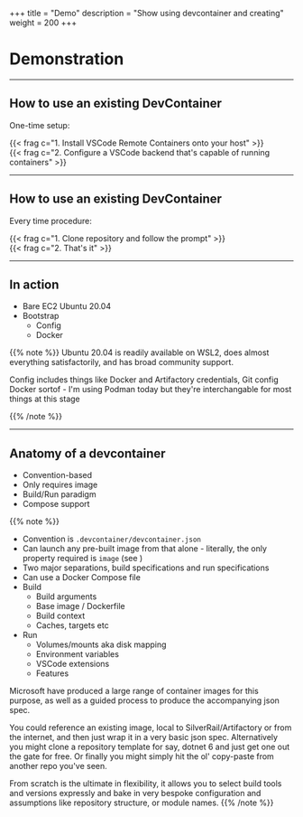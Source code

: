 
+++
title = "Demo"
description = "Show using devcontainer and creating"
weight = 200
+++

<!-- I tried using the section code here but it broke the fragments entirely, even the longer syntax -->

# Demonstration

---

## How to use an existing DevContainer

One-time setup:

{{< frag c="1. Install VSCode Remote Containers onto your host" >}}
<br>
{{< frag c="2. Configure a VSCode backend that's capable of running containers" >}}

---

## How to use an existing DevContainer

Every time procedure:

{{< frag c="1. Clone repository and follow the prompt" >}}
<br>
{{< frag c="2. That's it" >}}

---

## In action

- Bare EC2 Ubuntu 20.04
- Bootstrap
  - Config
  - Docker

{{% note %}}
Ubuntu 20.04 is readily available on WSL2, does almost everything satisfactorily, and has broad community support.

Config includes things like Docker and Artifactory credentials, Git config
Docker sortof - I'm using Podman today but they're interchangable for most things at this stage

{{% /note %}}

---

## Anatomy of a devcontainer

- Convention-based
- Only requires image
- Build/Run paradigm
- Compose support

{{% note %}}

- Convention is `.devcontainer/devcontainer.json`
- Can launch any pre-built image from that alone - literally, the only property required is `image` (see )
- Two major separations, build specifications and run specifications
- Can use a Docker Compose file
- Build
  - Build arguments
  - Base image / Dockerfile
  - Build context
  - Caches, targets etc
- Run
  - Volumes/mounts aka disk mapping
  - Environment variables
  - VSCode extensions
  - Features

Microsoft have produced a large range of container images for this purpose, as well as a guided process to produce the accompanying json spec.

You could reference an existing image, local to SilverRail/Artifactory or from the internet, and then just wrap it in a very basic json spec. Alternatively you might clone a repository template for say, dotnet 6 and just get one out the gate for free. Or finally you might simply hit the ol' copy-paste from another repo you've seen.

From scratch is the ultimate in flexibility, it allows you to select build tools and versions expressly and bake in very bespoke configuration and assumptions like repository structure, or module names.
{{% /note %}}
